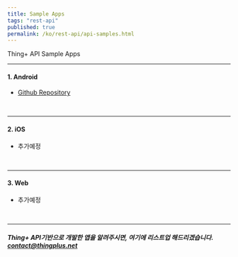 ```yaml
---
title: Sample Apps
tags: "rest-api"
published: true
permalink: /ko/rest-api/api-samples.html
---
```


Thing+ API Sample Apps


---
#### 1. Android

- [Github Repository](https://github.com/daliworks/android-sample-app)

<br/>

---
#### 2. iOS

- 추가예정

<br/>

---
#### 3. Web

- 추가예정

<br/>

---
##### **Thing+ API기반으로 개발한 앱을 알려주시면, 여기에 리스트업 해드리겠습니다. contact@thingplus.net**
